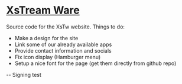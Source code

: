 # [XsTream Ware](https://xstreamware.com)

Source code for the XsTw website. Things to do:

- Make a design for the site
- Link some of our already available apps
- Provide contact information and socials
- Fix icon display (Hamburger menu)
- Setup a nice font for the page (get them directly from github repo)

-- Signing test
